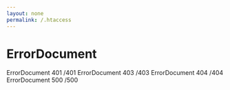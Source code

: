 ```yaml
---
layout: none
permalink: /.htaccess
---
```

# ErrorDocument
ErrorDocument 401 /401
ErrorDocument 403 /403
ErrorDocument 404 /404
ErrorDocument 500 /500

